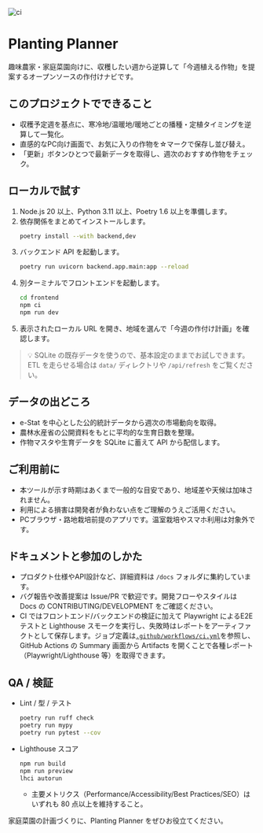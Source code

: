 ![ci](https://github.com/R-N-A/planting-planner/actions/workflows/ci.yml/badge.svg)

# Planting Planner

趣味農家・家庭菜園向けに、収穫したい週から逆算して「今週植える作物」を提案するオープンソースの作付けナビです。

## このプロジェクトでできること
- 収穫予定週を基点に、寒冷地/温暖地/暖地ごとの播種・定植タイミングを逆算して一覧化。
- 直感的なPC向け画面で、お気に入りの作物を☆マークで保存し並び替え。
- 「更新」ボタンひとつで最新データを取得し、週次のおすすめ作物をチェック。

## ローカルで試す
1. Node.js 20 以上、Python 3.11 以上、Poetry 1.6 以上を準備します。
2. 依存関係をまとめてインストールします。
   ```bash
   poetry install --with backend,dev
   ```
3. バックエンド API を起動します。
   ```bash
   poetry run uvicorn backend.app.main:app --reload
   ```
4. 別ターミナルでフロントエンドを起動します。
   ```bash
   cd frontend
   npm ci
   npm run dev
   ```
5. 表示されたローカル URL を開き、地域を選んで「今週の作付け計画」を確認します。

> 💡 SQLite の既存データを使うので、基本設定のままでお試しできます。ETL を走らせる場合は `data/` ディレクトリや `/api/refresh` をご覧ください。

## データの出どころ
- e-Stat を中心とした公的統計データから週次の市場動向を取得。
- 農林水産省の公開資料をもとに平均的な生育日数を整理。
- 作物マスタや生育データを SQLite に蓄えて API から配信します。

## ご利用前に
- 本ツールが示す時期はあくまで一般的な目安であり、地域差や天候は加味されません。
- 利用による損害は開発者が負わない点をご理解のうえご活用ください。
- PCブラウザ・路地栽培前提のアプリです。温室栽培やスマホ利用は対象外です。

## ドキュメントと参加のしかた
- プロダクト仕様やAPI設計など、詳細資料は `/docs` フォルダに集約しています。
- バグ報告や改善提案は Issue/PR で歓迎です。開発フローやスタイルは Docs の CONTRIBUTING/DEVELOPMENT をご確認ください。
- CI ではフロントエンド/バックエンドの検証に加えて Playwright によるE2Eテストと Lighthouse スモークを実行し、失敗時はレポートをアーティファクトとして保存します。ジョブ定義は[`.github/workflows/ci.yml`](.github/workflows/ci.yml)を参照し、GitHub Actions の Summary 画面から Artifacts を開くことで各種レポート（Playwright/Lighthouse 等）を取得できます。

## QA / 検証
- Lint / 型 / テスト
  ```bash
  poetry run ruff check
  poetry run mypy
  poetry run pytest --cov
  ```
- Lighthouse スコア
  ```bash
  npm run build
  npm run preview
  lhci autorun
  ```
  - 主要メトリクス（Performance/Accessibility/Best Practices/SEO）はいずれも 80 点以上を維持すること。

家庭菜園の計画づくりに、Planting Planner をぜひお役立てください。
